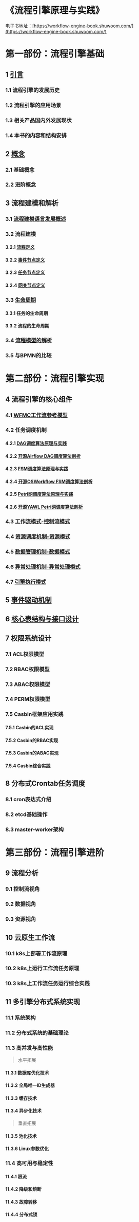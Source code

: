 # 《流程引擎原理与实践》

电子书地址：[https://workflow-engine-book.shuwoom.com/](https://workflow-engine-book.shuwoom.com/)



# 第一部份：流程引擎基础

##  1 [引言](https://workflow-engine-book.shuwoom.com/1-%E5%BC%95%E8%A8%80.html)

### 1.1 流程引擎的发展历史

### 1.2 流程引擎的应用场景

### 1.3 相关产品国内外发展现状

### 1.4 本书的内容和结构安排



## 2 [概念](https://workflow-engine-book.shuwoom.com/2-%E6%A6%82%E5%BF%B5.html)

### 2.1 基础概念

### 2.2 进阶概念



## 3 流程建模和解析

### 3.1 [流程建模语言发展概述](https://workflow-engine-book.shuwoom.com/3.1-%E6%B5%81%E7%A8%8B%E5%BB%BA%E6%A8%A1%E8%AF%AD%E8%A8%80%E5%8F%91%E5%B1%95%E6%A6%82%E8%BF%B0.html)

### 3.2 流程建模

#### 3.2.1 [流程定义](https://workflow-engine-book.shuwoom.com/3.2-%E6%B5%81%E7%A8%8B%E5%BB%BA%E6%A8%A1-%E6%B5%81%E7%A8%8B%E5%AE%9A%E4%B9%89.html)

#### 3.2.2 [事件节点定义](https://workflow-engine-book.shuwoom.com/3.2-%E6%B5%81%E7%A8%8B%E5%BB%BA%E6%A8%A1-%E4%BA%8B%E4%BB%B6%E8%8A%82%E7%82%B9%E5%AE%9A%E4%B9%89.html)

#### 3.2.3 [任务节点定义](https://workflow-engine-book.shuwoom.com/3.2-%E6%B5%81%E7%A8%8B%E5%BB%BA%E6%A8%A1-%E4%BB%BB%E5%8A%A1%E8%8A%82%E7%82%B9%E5%AE%9A%E4%B9%89.html)

#### 3.2.4 [网关节点定义](https://workflow-engine-book.shuwoom.com/3.2-%E6%B5%81%E7%A8%8B%E5%BB%BA%E6%A8%A1-%E7%BD%91%E5%85%B3%E8%8A%82%E7%82%B9%E5%AE%9A%E4%B9%89.html)

### 3.3 [生命周期](https://workflow-engine-book.shuwoom.com/3.3-%E7%94%9F%E5%91%BD%E5%91%A8%E6%9C%9F.html)

#### 3.3.1 任务的生命周期

#### 3.3.2 流程的生命周期

### 3.4 [流程模型的解析](https://workflow-engine-book.shuwoom.com/3.4-%E6%B5%81%E7%A8%8B%E6%A8%A1%E5%9E%8B%E7%9A%84%E8%A7%A3%E6%9E%90.html)

### 3.5 与BPMN的比较



# 第二部份：流程引擎实现


## 4 流程引擎的核心组件

### 4.1 [WFMC工作流参考模型](https://workflow-engine-book.shuwoom.com/4.1-WFMC%E5%B7%A5%E4%BD%9C%E6%B5%81%E5%8F%82%E8%80%83%E6%A8%A1%E5%9E%8B.html)

### 4.2 任务调度机制

#### 4.2.1 [DAG调度算法原理与实践](https://workflow-engine-book.shuwoom.com/4.2.1-DAG%E8%B0%83%E5%BA%A6%E7%AE%97%E6%B3%95%E5%8E%9F%E7%90%86%E4%B8%8E%E5%AE%9E%E8%B7%B5.html)

#### 4.2.2 [开源Airflow DAG调度算法剖析](https://workflow-engine-book.shuwoom.com/4.2.2-%E5%BC%80%E6%BA%90Airflow%20DAG%E8%B0%83%E5%BA%A6%E7%AE%97%E6%B3%95%E5%89%96%E6%9E%90.html)

#### 4.2.3 [FSM调度算法原理与实践](https://workflow-engine-book.shuwoom.com/4.2.3-FSM%E8%B0%83%E5%BA%A6%E7%AE%97%E6%B3%95%E5%8E%9F%E7%90%86%E4%B8%8E%E5%AE%9E%E8%B7%B5.html)

#### 4.2.4 [开源OSWorkflow FSM调度算法剖析](https://workflow-engine-book.shuwoom.com/4.2.4-%E5%BC%80%E6%BA%90OSWorkflow%20FSM%E8%B0%83%E5%BA%A6%E7%AE%97%E6%B3%95%E5%89%96%E6%9E%90.html)

#### 4.2.5 [Petri网调度算法原理与实践](https://workflow-engine-book.shuwoom.com/4.2.5-Petri%E7%BD%91%E8%B0%83%E5%BA%A6%E7%AE%97%E6%B3%95%E5%8E%9F%E7%90%86%E4%B8%8E%E5%AE%9E%E8%B7%B5.html)

#### 4.2.6 [开源YAWL Petri网调度算法剖析](https://workflow-engine-book.shuwoom.com/4.2.6-%E5%BC%80%E6%BA%90YAWL%20Petri%E7%BD%91%E8%B0%83%E5%BA%A6%E7%AE%97%E6%B3%95%E5%89%96%E6%9E%90.html)

### 4.3 [工作流模式-控制流模式](https://workflow-engine-book.shuwoom.com/4.3-%E5%B7%A5%E4%BD%9C%E6%B5%81%E6%A8%A1%E5%BC%8F-%E6%8E%A7%E5%88%B6%E6%B5%81%E6%A8%A1%E5%BC%8F.html)

### 4.4 [资源调度机制-资源模式](https://workflow-engine-book.shuwoom.com/4.4-%E8%B5%84%E6%BA%90%E8%B0%83%E5%BA%A6%E6%9C%BA%E5%88%B6-%E8%B5%84%E6%BA%90%E6%A8%A1%E5%BC%8F.html)

### 4.5 [数据管理机制-数据模式](https://workflow-engine-book.shuwoom.com/4.5-%E6%95%B0%E6%8D%AE%E7%AE%A1%E7%90%86%E6%9C%BA%E5%88%B6-%E6%95%B0%E6%8D%AE%E6%A8%A1%E5%BC%8F.html)

### 4.6 [异常处理机制-异常处理模式](https://workflow-engine-book.shuwoom.com/4.6-%E5%BC%82%E5%B8%B8%E5%A4%84%E7%90%86%E6%9C%BA%E5%88%B6-%E5%BC%82%E5%B8%B8%E5%A4%84%E7%90%86%E6%A8%A1%E5%BC%8F.html)

### 4.7 [引擎执行模式](https://workflow-engine-book.shuwoom.com/4.7-%E5%BC%95%E6%93%8E%E6%89%A7%E8%A1%8C%E6%A8%A1%E5%BC%8F.html)


## 5 [事件驱动机制](https://workflow-engine-book.shuwoom.com/5-%E4%BA%8B%E4%BB%B6%E9%A9%B1%E5%8A%A8%E6%9C%BA%E5%88%B6.html)

## 6 [核心表结构与接口设计](https://workflow-engine-book.shuwoom.com/6-%E6%A0%B8%E5%BF%83%E8%A1%A8%E7%BB%93%E6%9E%84%E4%B8%8E%E6%8E%A5%E5%8F%A3%E8%AE%BE%E8%AE%A1.html)




## 7 权限系统设计

### 7.1 ACL权限模型

### 7.2 RBAC权限模型

### 7.3 ABAC权限模型

### 7.4 PERM权限模型

### 7.5 Casbin框架应用实践

#### 7.5.1 Casbin的ACL实现

#### 7.5.2 Casbin的RBAC实现

#### 7.5.3 Casbin的ABAC实现

#### 7.5.4 Casbin综合实践



## 8 分布式Crontab任务调度

### 8.1 cron表达式介绍

### 8.2 etcd基础操作

### 8.3 master-worker架构



# 第三部份：流程引擎进阶



## 9 流程分析

### 9.1 控制流视角

### 9.2 数据视角

### 9.3 资源视角



## 10 云原生工作流

### 10.1 k8s上部署工作流原理

### 10.2 k8s上运行工作流任务原理

### 10.3 k8s上工作流任务运行综合实践



## 11 多引擎分布式系统实现

### 11.1 系统架构

### 11.2 分布式系统的基础理论

### 11.3 高并发与高性能

> 水平拓展

#### 11.3.1 数据库优化技术

#### 11.3.2 全局唯一ID生成器

#### 11.3.3 缓存技术

#### 11.3.4 异步化技术

> 垂直拓展

#### 11.3.5 池化技术

#### 11.3.6 Linux参数优化

### 11.4 高可用与稳定性

#### 11.4.1 限流

#### 11.4.2 降级和熔断

#### 11.4.3 故障转移

#### 11.4.4 分布式锁




